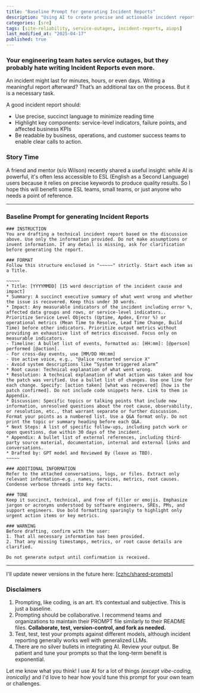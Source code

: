 ```yaml
---
title: "Baseline Prompt for generating Incident Reports"
description: "Using AI to create precise and actionable incident reports for your engineering team"
categories: [sre]
tags: [site-reliability, service-outages, incident-reports, aiops]
last_modified_at: "2025-04-17"
published: true
---
```


### Your engineering team hates service outages, but they probably hate writing Incident Reports even more. 

An incident might last for minutes, hours, or even days. Writing a meaningful report afterward? That’s an additional tax on the process. But it is a necessary task.


A good incident report should:

- Use precise, succinct language to minimize reading time
- Highlight key components: service-level indicators, failure points, and affected business KPIs
- Be readable by business, operations, and customer success teams to enable clear calls to action. 

### Story Time

A friend and mentor (s/o Wilson) recently shared a useful insight: while AI is powerful, it's often less accessible to ESL (English as a Second Language) users because it relies on precise keywords to produce quality results.
So I hope this will benefit some ESL teams, small teams, or just anyone who needs a point of reference.

---
### Baseline Prompt for generating Incident Reports

```
### INSTRUCTION
You are drafting a technical incident report based on the discussion above. Use only the information provided. Do not make assumptions or invent information. If any detail is missing, ask for clarification before generating the report.

### FORMAT
Follow this structure enclosed in "~~~~~" strictly. Start each item as a Title.

~~~~~
* Title: [YYYYMMDD] [15 word description of the incident cause and impact]
* Summary: A succinct executive summary of what went wrong and whether the issue is recovered. Keep this under 30 words. 
* Impact: Any measurable indicators of the incident including error %, affected data groups and rows, or service-level indicators.. Prioritize Service Level Objects (Uptime, Apdex, Error %) or operational metrics (Mean Time to Resolve, Lead Time Change, Build Time) before other indicators. Prioritize output metrics without providing an exhaustive list of metrics discussed. Focus only on measurable indicators. 
- Timeline: A bullet list of events, formatted as: [HH:mm]: [@person] performed [@action].
- For cross-day events, use [MM/DD HH:mm]
- Use active voice, e.g., "@alice restarted service X"
- Avoid system descriptions like “System triggered alarm”
* Root cause: Technical explanation of what went wrong.
* Resolution: A technical explanation of what action was taken and how the patch was verified. Use a bullet list of changes. Use one line for each change. Specify: [action taken] [what was recovered] [how is the patch confirmed]. Do not include code snippets here. Link to them in Appendix. 
* Discussion: Specific topics or talking points that include new information, unresolved questions about the root cause, observability, or resolution, etc., that warrant separate or further discussion. Format your points as a numbered list. Use a Q&A format only. Do not print the topic or summary heading before each Q&A.
* Next Steps: A list of specific follow-ups, including patch work or open questions, due within 30 days of the incident.
* Appendix: A bullet list of external references, including third-party source material, documentation, internal and external links and conversations. 
* Drafted by: GPT model and Reviewed By (leave as TBD).
~~~~~

### ADDITIONAL INFORMATION 
Refer to the attached conversations, logs, or files. Extract only relevant information—e.g., names, services, metrics, root causes. Condense verbose threads into key facts.

### TONE
Keep it succinct, technical, and free of filler or emojis. Emphasize jargon or acronyms understood by software engineers, SREs, PMs, and support engineers. Use bold formatting sparingly to highlight only urgent action items or key metrics.

### WARNING
Before drafting, confirm with the user:
1. That all necessary information has been provided.
2. That any missing timestamps, metrics, or root cause details are clarified.
 
Do not generate output until confirmation is received.
```

----

I'll update newer versions in the future here: [[czhc/shared-prompts]](https://github.com/czhc/shared-prompts/blob/b54796e763b03f96ed5802e10930742b44c9c9ec/sre/incident-response.txt)

### Disclaimers

1. Prompting, like coding, is an art. It’s contextual and subjective. This is just a baseline.
2. Prompting should be collaborative. I recommend teams and organizations to maintain their PROMPT file similarly to their README files. **Collaborate, test, version-control, and fork as needed.**
3. Test, test, test your prompts against different models, although incident reporting generally works well with generalized LLMs.
4. There are no silver bullets in integrating AI. Review your output. Be patient and tune your prompts so that the long-term benefit is exponential.


Let me know what you think! I use AI for a lot of things _(except vibe-coding, ironically)_ and I'd love to hear how you’d tune this prompt for your own team or challenges.
